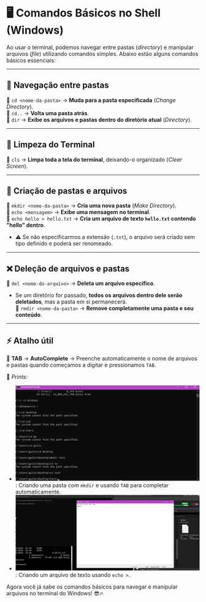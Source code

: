 # 🖥️ Comandos Básicos no Shell (Windows)

Ao usar o terminal, podemos navegar entre pastas (*directory*) e manipular arquivos (*file*) utilizando comandos simples. Abaixo estão alguns comandos básicos essenciais: 

---

## 📂 Navegação entre pastas
🔹 `cd <nome-da-pasta>` → **Muda para a pasta especificada** (*Change Directory*).  
🔹 `cd..` → **Volta uma pasta atrás**.  
🔹 `dir` → **Exibe os arquivos e pastas dentro do diretório atual** (*Directory*).  

---

## 📌 Limpeza do Terminal
🔹 `cls` → **Limpa toda a tela do terminal**, deixando-o organizado (*Clear Screen*).

---

## 📂 Criação de pastas e arquivos
🔹 `mkdir <nome-da-pasta>` → **Cria uma nova pasta** (*Make Directory*).  
🔹 `echo <mensagem>` → **Exibe uma mensagem no terminal**.  
🔹 `echo hello > hello.txt` → **Cria um arquivo de texto `hello.txt` contendo "hello" dentro**.  
  - ⚠ Se não especificarmos a extensão (`.txt`), o arquivo será criado sem tipo definido e poderá ser renomeado.  

---

## ❌ Deleção de arquivos e pastas  
🔹 `del <nome-do-arquivo>` → **Deleta um arquivo específico**.  
  - Se um diretório for passado, **todos os arquivos dentro dele serão deletados**, mas a pasta em si permanecerá.  
🔹 `rmdir <nome-da-pasta>` → **Remove completamente uma pasta e seu conteúdo**.  

---

## ⚡ Atalho útil  
🔹 **TAB** → **AutoComplete** → Preenche automaticamente o nome de arquivos e pastas quando começamos a digitar e pressionamos `TAB`.  

📸 *Prints:*  
- ![teste](img/mkdir.png) : Criando uma pasta com `mkdir` e usando `TAB` para completar automaticamente.  
- ![comando-echo](img/echo.png) : Criando um arquivo de texto usando `echo >`.  


Agora você já sabe os comandos básicos para navegar e manipular arquivos no terminal do Windows! 😎🔥  
